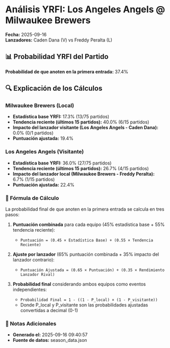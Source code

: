 # Análisis YRFI: Los Angeles Angels @ Milwaukee Brewers

**Fecha:** 2025-09-16  
**Lanzadores:** Caden Dana (V) vs Freddy Peralta (L)

## 📊 Probabilidad YRFI del Partido

**Probabilidad de que anoten en la primera entrada:** 37.4%

## 🔍 Explicación de los Cálculos

### Milwaukee Brewers (Local)
- **Estadística base YRFI:** 17.3% (13/75 partidos)
- **Tendencia reciente (últimos 15 partidos):** 40.0% (6/15 partidos)
- **Impacto del lanzador visitante (Los Angeles Angels - Caden Dana):** 0.0% (0/1 partidos)
- **Puntuación ajustada:** 19.4%

### Los Angeles Angels (Visitante)
- **Estadística base YRFI:** 36.0% (27/75 partidos)
- **Tendencia reciente (últimos 15 partidos):** 26.7% (4/15 partidos)
- **Impacto del lanzador local (Milwaukee Brewers - Freddy Peralta):** 6.7% (1/15 partidos)
- **Puntuación ajustada:** 22.4%

### 📝 Fórmula de Cálculo

La probabilidad final de que anoten en la primera entrada se calcula en tres pasos:

1. **Puntuación combinada** para cada equipo (45% estadística base + 55% tendencia reciente):
   - `Puntuación = (0.45 × Estadística Base) + (0.55 × Tendencia Reciente)`

2. **Ajuste por lanzador** (65% puntuación combinada + 35% impacto del lanzador contrario):
   - `Puntuación Ajustada = (0.65 × Puntuación) + (0.35 × Rendimiento Lanzador Rival)`

3. **Probabilidad final** considerando ambos equipos como eventos independientes:
   - `Probabilidad Final = 1 - ((1 - P_local) × (1 - P_visitante))`
   - Donde P_local y P_visitante son las probabilidades ajustadas convertidas a decimal (0-1)

### 📌 Notas Adicionales

- **Generado el:** 2025-09-16 09:40:57
- **Fuente de datos:** season_data.json
